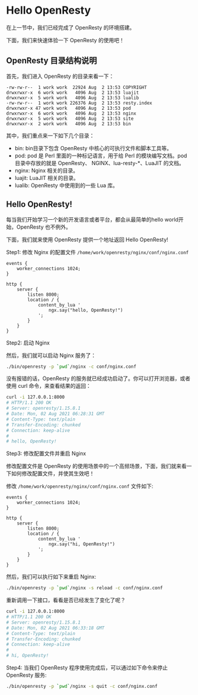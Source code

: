 # Hello OpenResty

在上一节中，我们已经完成了 OpenResty 的环境搭建。

下面，我们来快速体验一下 OpenResty 的使用吧！

## OpenResty 目录结构说明

首先，我们进入 OpenResty 的目录来看一下：

```
-rw-rw-r--  1 work work  22924 Aug  2 13:53 COPYRIGHT
drwxrwxr-x  6 work work   4096 Aug  2 13:53 luajit
drwxrwxr-x  5 work work   4096 Aug  2 13:53 lualib
-rw-rw-r--  1 work work 226376 Aug  2 13:53 resty.index
drwxrwxr-x 47 work work   4096 Aug  2 13:53 pod
drwxrwxr-x  6 work work   4096 Aug  2 13:53 nginx
drwxrwxr-x  5 work work   4096 Aug  2 13:53 site
drwxrwxr-x  2 work work   4096 Aug  2 13:53 bin
```

其中，我们重点来一下如下几个目录：

 - bin: bin目录下包含 OpenResty 中核心的可执行文件和脚本工具等。
 - pod: pod 是 Perl 里面的一种标记语言，用于给 Perl 的模块编写文档。pod 目录中存放的就是 OpenResty、 NGINX、lua-resty-*、LuaJIT 的文档。
 - nginx: Nginx 相关的目录。
 - luajit: LuaJIT 相关的目录。
 - lualib: OpenResty 中使用到的一些 Lua 库。


## Hello OpenResty!

每当我们开始学习一个新的开发语言或者平台，都会从最简单的hello world开始，OpenResty 也不例外。

下面，我们就来使用 OpenResty 提供一个地址返回 Hello OpenResty!

Step1: 修改 Nginx 的配置文件 `/home/work/openresty/nginx/conf/nginx.conf`

```
events {
    worker_connections 1024;
}

http {
    server {
        listen 8000;
        location / {
            content_by_lua '
                ngx.say("hello, OpenResty!")
            ';
        }
    }
}
```

Step2: 启动 Nginx

然后，我们就可以启动 Nginx 服务了：

```sh
./bin/openresty -p `pwd`/nginx -c conf/nginx.conf
```

没有报错的话，OpenResty 的服务就已经成功启动了。你可以打开浏览器，或者使用 curl 命令，来查看结果的返回：

```sh
curl -i 127.0.0.1:8000
# HTTP/1.1 200 OK
# Server: openresty/1.15.8.1
# Date: Mon, 02 Aug 2021 06:28:31 GMT
# Content-Type: text/plain
# Transfer-Encoding: chunked
# Connection: keep-alive
# 
# hello, OpenResty!
```

Step3: 修改配置文件并重启 Nginx

修改配置文件是 OpenResty 的使用场景中的一个高频场景，下面，我们就来看一下如何修改配置文件，并使其生效吧！

修改 `/home/work/openresty/nginx/conf/nginx.conf` 文件如下:

```
events {
    worker_connections 1024;
}

http {
    server {
        listen 8000;
        location / {
            content_by_lua '
                ngx.say("hi, OpenResty!")
            ';
        }
    }
}
```

然后，我们可以执行如下来重启 Nginx:

```sh
./bin/openresty -p `pwd`/nginx -s reload -c conf/nginx.conf
```

重新调用一下接口，看看是否已经发生了变化了呢？

```sh
curl -i 127.0.0.1:8000
# HTTP/1.1 200 OK
# Server: openresty/1.15.8.1
# Date: Mon, 02 Aug 2021 06:33:18 GMT
# Content-Type: text/plain
# Transfer-Encoding: chunked
# Connection: keep-alive
# 
# hi, OpenResty!
```

Step4: 当我们 OpenResty 程序使用完成后，可以通过如下命令来停止 OpenResty 服务:

```sh
./bin/openresty -p `pwd`/nginx -s quit -c conf/nginx.conf
```
